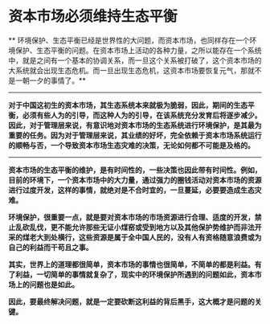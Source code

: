 资本市场必须维持生态平衡
====

			

** 环境保护、生态平衡已经是世界性的大问题，而资本市场，也同样存在一个环境保护、生态平衡的问题。在资本市场上活动的各种力量，之所以能存在一个系统中，就是之间有一个基本的协调关系，而一旦这个关系被打破了，这个资本市场的大系统就会出现生态危机。而一旦出现生态危机，这资本市场要恢复元气，那就不是一朝一夕的事情了。**

** **

**对于中国这初生的资本市场，其生态系统本来就极为脆弱，因此，期间的生态平衡，必须有些人为的引导，而这种人为的引导，在该系统充分发育后将逐步减少。因此，对于管理层来说，有意识地对资本市场的生态系统进行环境保护，是其最为重要的任务。因为对于管理层来说，其业绩的好坏，完全依赖于资本市场系统运行的顺畅与否，一个导致资本市场生态灾难的决策，无论如何都不可能是及格的。**

** **

**资本市场的生态平衡的维护，是有时间性的，一些决策也因此带有时间性。例如，目前的环境下，一个资本市场中的大力量，通过强力的圈钱活动对资本市场的资源进行过度开发，这样的事情，就绝对是不合时宜的，一旦蔓延，必要要造成生态灾难。**

**环境保护，很重要一点，就是要对资本市场的市场资源进行合理、适度的开发，禁止乱砍乱伐，更不能允许那些无证小煤窑或受到地方以及其他保护势维护而非法开采的煤老大到处横行，这些资源是属于全中国人民的，没有人有资格随意浪费或为自己的利益而干苟且之事。**

**其实，世界上的道理都很简单，资本市场的事情也很简单，不简单的都是利益。有了利益，一切简单的事情就复杂了，现实中的环境保护所遇到的问题如此，资本市场上的问题也是如此。**

**因此，要最终解决问题，就是一定要砍断这利益的背后黑手，这大概才是问题的关键。**
